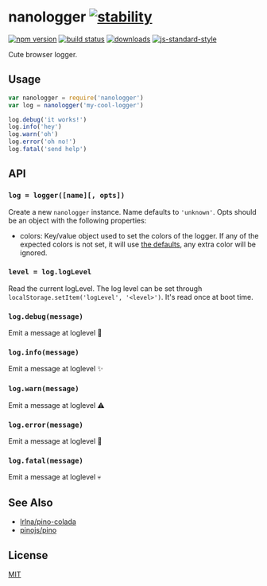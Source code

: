 # nanologger [![stability][0]][1]
[![npm version][2]][3] [![build status][4]][5]
[![downloads][8]][9] [![js-standard-style][10]][11]

Cute browser logger.

## Usage
```js
var nanologger = require('nanologger')
var log = nanologger('my-cool-logger')

log.debug('it works!')
log.info('hey')
log.warn('oh')
log.error('oh no!')
log.fatal('send help')
```

## API
### `log = logger([name][, opts])`
Create a new `nanologger` instance. Name defaults to `'unknown'`. Opts should be an object with the following properties:

- colors: Key/value object used to set the colors of the logger. If any of the expected colors is not set, it will use [the defaults][12], any extra color will be ignored.

### `level = log.logLevel`
Read the current logLevel. The log level can be set through
`localStorage.setItem('logLevel', '<level>')`. It's read once at boot time.

### `log.debug(message)`
Emit a message at loglevel 🐛

### `log.info(message)`
Emit a message at loglevel ✨

### `log.warn(message)`
Emit a message at loglevel ⚠️

### `log.error(message)`
Emit a message at loglevel 🚨

### `log.fatal(message)`
Emit a message at loglevel 💀

## See Also
- [lrlna/pino-colada](https://github.com/lrlna/pino-colada)
- [pinojs/pino](https://github.com/pinojs/pino)

## License
[MIT](https://tldrlegal.com/license/mit-license)

[0]: https://img.shields.io/badge/stability-experimental-orange.svg?style=flat-square
[1]: https://nodejs.org/api/documentation.html#documentation_stability_index
[2]: https://img.shields.io/npm/v/nanologger.svg?style=flat-square
[3]: https://npmjs.org/package/nanologger
[4]: https://img.shields.io/travis/choojs/nanologger/master.svg?style=flat-square
[5]: https://travis-ci.org/choojs/nanologger
[6]: https://img.shields.io/codecov/c/github/choojs/nanologger/master.svg?style=flat-square
[7]: https://codecov.io/github/choojs/nanologger
[8]: http://img.shields.io/npm/dm/nanologger.svg?style=flat-square
[9]: https://npmjs.org/package/nanologger
[10]: https://img.shields.io/badge/code%20style-standard-brightgreen.svg?style=flat-square
[11]: https://github.com/feross/standard
[12]: https://github.com/choojs/nanologger/blob/master/index.js#L22-L34
